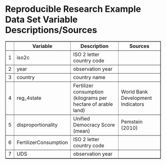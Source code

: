 # Reproducible Research Example Data Set Variable Descriptions/Sources 
 <!-- html table generated in R 2.15.2 by xtable 1.7-0 package -->
<!-- Mon Feb 18 09:21:21 2013 -->
<TABLE border=1>
<TR> <TH>  </TH> <TH> Variable </TH> <TH> Description </TH> <TH> Sources </TH>  </TR>
  <TR> <TD align="right"> 1 </TD> <TD> iso2c </TD> <TD> ISO 2 letter country code </TD> <TD>  </TD> </TR>
  <TR> <TD align="right"> 2 </TD> <TD> year </TD> <TD> observation year </TD> <TD>  </TD> </TR>
  <TR> <TD align="right"> 3 </TD> <TD> country </TD> <TD> country name </TD> <TD>  </TD> </TR>
  <TR> <TD align="right"> 4 </TD> <TD> reg_4state </TD> <TD> Fertilizer consumption (kilograms per hectare of arable land) </TD> <TD> World Bank Development Indicators </TD> </TR>
  <TR> <TD align="right"> 5 </TD> <TD> disproportionality </TD> <TD> Unified Democracy Score (mean) </TD> <TD> Pemstein (2010) </TD> </TR>
  <TR> <TD align="right"> 6 </TD> <TD> FertilizerConsumption </TD> <TD> ISO 2 letter country code </TD> <TD>  </TD> </TR>
  <TR> <TD align="right"> 7 </TD> <TD> UDS </TD> <TD> observation year </TD> <TD>  </TD> </TR>
   </TABLE>
